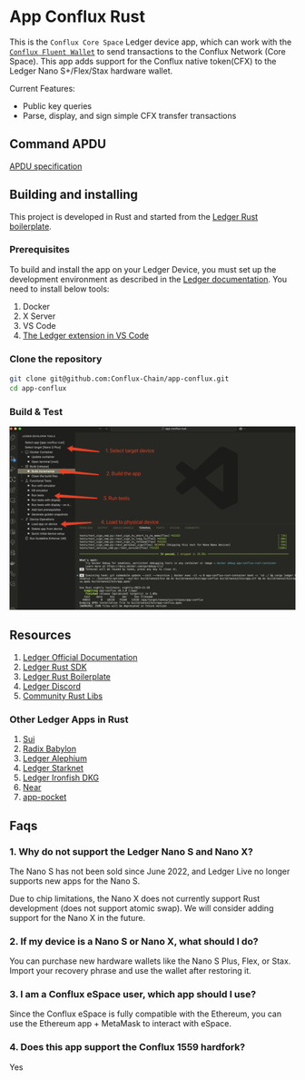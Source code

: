 # App Conflux Rust

This is the `Conflux Core Space` Ledger device app, which can work with the [`Conflux Fluent Wallet`](https://fluentwallet.com/) to send transactions to the Conflux Network (Core Space). This app adds support for the Conflux native token(CFX) to the Ledger Nano S+/Flex/Stax hardware wallet.

Current Features:

- Public key queries
- Parse, display, and sign simple CFX transfer transactions

## Command APDU

[APDU specification](./docs/COMMANDS.md)

## Building and installing

This project is developed in Rust and started from the [Ledger Rust boilerplate](https://github.com/LedgerHQ/app-boilerplate-rust). 

### Prerequisites

To build and install the app on your Ledger Device, you must set up the development environment as described in the [Ledger documentation](https://developers.ledger.com/docs/device-app/beginner/vscode-extension). You need to install below tools:

1. Docker
2. X Server
3. VS Code
4. [The Ledger extension in VS Code](https://marketplace.visualstudio.com/items?itemName=LedgerHQ.ledger-dev-tools)

### Clone the repository

```bash
git clone git@github.com:Conflux-Chain/app-conflux.git
cd app-conflux
```

### Build & Test

![](./docs/ledger-device-app-build-shotcut.png)

## Resources

1. [Ledger Official Documentation](https://developers.ledger.com/docs/device-app/getting-started)
2. [Ledger Rust SDK](https://github.com/LedgerHQ/ledger-device-rust-sdk)
3. [Ledger Rust Boilerplate](https://github.com/LedgerHQ/app-boilerplate-rust)
4. [Ledger Discord](https://discord.gg/Ledger)
5. [Community Rust Libs](https://github.com/alamgu/)

### Other Ledger Apps in Rust

1. [Sui](https://github.com/LedgerHQ/app-sui)
2. [Radix Babylon](https://github.com/LedgerHQ/app-radix-babylon)
3. [Ledger Alephium](https://github.com/LedgerHQ/app-alephium)
4. [Ledger Starknet](https://github.com/LedgerHQ/app-starknet)
5. [Ledger Ironfish DKG](https://github.com/LedgerHQ/app-starknet)
6. [Near](https://github.com/LedgerHQ/app-near)
7. [app-pocket](https://github.com/LedgerHQ/app-pocket)

## Faqs

### 1. Why do not support the Ledger Nano S and Nano X?

The Nano S has not been sold since June 2022, and Ledger Live no longer supports new apps for the Nano S.

Due to chip limitations, the Nano X does not currently support Rust development (does not support atomic swap). We will consider adding support for the Nano X in the future.

### 2. If my device is a Nano S or Nano X, what should I do?

You can purchase new hardware wallets like the Nano S Plus, Flex, or Stax. Import your recovery phrase and use the wallet after restoring it.

### 3. I am a Conflux eSpace user, which app should I use?

Since the Conflux eSpace is fully compatible with the Ethereum, you can use the Ethereum app + MetaMask to interact with eSpace.

### 4. Does this app support the Conflux 1559 hardfork?

Yes
